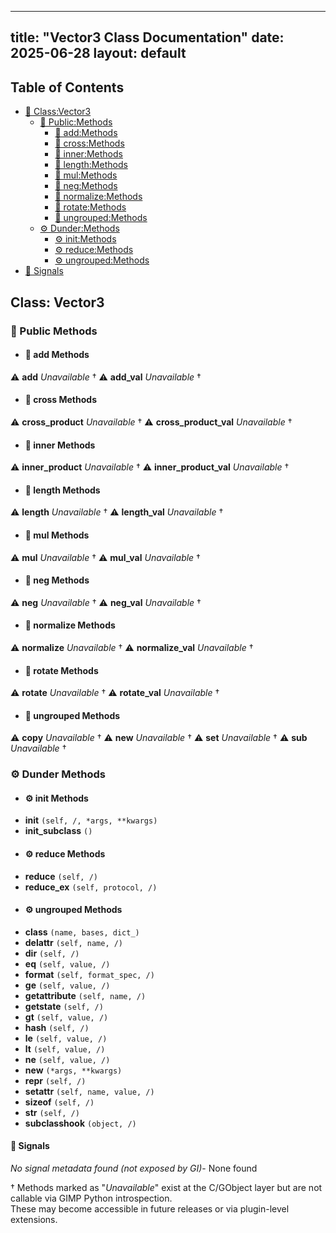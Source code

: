 <!-- Formatted by A³BS formatter.py -->
<!-- Generated by A³BS document.py -->
---
title: "Vector3 Class Documentation"
date: 2025-06-28
layout: default
---

## Table of Contents
- [🔧 Class:Vector3](#class-vector3)
  - [ 🔹 Public:Methods](#public-methods)
    - [ 🔹 add:Methods](#add-methods)
    - [ 🔹 cross:Methods](#cross-methods)
    - [ 🔹 inner:Methods](#inner-methods)
    - [ 🔹 length:Methods](#length-methods)
    - [ 🔹 mul:Methods](#mul-methods)
    - [ 🔹 neg:Methods](#neg-methods)
    - [ 🔹 normalize:Methods](#normalize-methods)
    - [ 🔹 rotate:Methods](#rotate-methods)
    - [ 🔹 ungrouped:Methods](#ungrouped-methods)
  - [ ⚙ Dunder:Methods](#dunder-methods)
    - [ ⚙ init:Methods](#init-methods)
    - [ ⚙ reduce:Methods](#reduce-methods)
    - [ ⚙ ungrouped:Methods](#ungrouped-methods)
- [🔧 Signals](#signals-)
## Class: Vector3
### 🔹 Public Methods
<a name="public-methods"></a>
- #### 🔹 add Methods
<a name="add-methods"></a>
⚠️ **add** _Unavailable_ †
⚠️ **add_val** _Unavailable_ †
- #### 🔹 cross Methods
<a name="cross-methods"></a>
⚠️ **cross_product** _Unavailable_ †
⚠️ **cross_product_val** _Unavailable_ †
- #### 🔹 inner Methods
<a name="inner-methods"></a>
⚠️ **inner_product** _Unavailable_ †
⚠️ **inner_product_val** _Unavailable_ †
- #### 🔹 length Methods
<a name="length-methods"></a>
⚠️ **length** _Unavailable_ †
⚠️ **length_val** _Unavailable_ †
- #### 🔹 mul Methods
<a name="mul-methods"></a>
⚠️ **mul** _Unavailable_ †
⚠️ **mul_val** _Unavailable_ †
- #### 🔹 neg Methods
<a name="neg-methods"></a>
⚠️ **neg** _Unavailable_ †
⚠️ **neg_val** _Unavailable_ †
- #### 🔹 normalize Methods
<a name="normalize-methods"></a>
⚠️ **normalize** _Unavailable_ †
⚠️ **normalize_val** _Unavailable_ †
- #### 🔹 rotate Methods
<a name="rotate-methods"></a>
⚠️ **rotate** _Unavailable_ †
⚠️ **rotate_val** _Unavailable_ †
- #### 🔹 ungrouped Methods
<a name="ungrouped-methods"></a>
⚠️ **copy** _Unavailable_ †
⚠️ **new** _Unavailable_ †
⚠️ **set** _Unavailable_ †
⚠️ **sub** _Unavailable_ †
### ⚙ Dunder Methods
<a name="dunder-methods"></a>
- #### ⚙ init Methods
<a name="init-methods"></a>
  - **__init__** `(self, /, *args, **kwargs)`
  - **__init_subclass__** `()`
- #### ⚙ reduce Methods
<a name="reduce-methods"></a>
  - **__reduce__** `(self, /)`
  - **__reduce_ex__** `(self, protocol, /)`
- #### ⚙ ungrouped Methods
<a name="ungrouped-methods"></a>
  - **__class__** `(name, bases, dict_)`
  - **__delattr__** `(self, name, /)`
  - **__dir__** `(self, /)`
  - **__eq__** `(self, value, /)`
  - **__format__** `(self, format_spec, /)`
  - **__ge__** `(self, value, /)`
  - **__getattribute__** `(self, name, /)`
  - **__getstate__** `(self, /)`
  - **__gt__** `(self, value, /)`
  - **__hash__** `(self, /)`
  - **__le__** `(self, value, /)`
  - **__lt__** `(self, value, /)`
  - **__ne__** `(self, value, /)`
  - **__new__** `(*args, **kwargs)`
  - **__repr__** `(self, /)`
  - **__setattr__** `(self, name, value, /)`
  - **__sizeof__** `(self, /)`
  - **__str__** `(self, /)`
  - **__subclasshook__** `(object, /)`
#### 📣 Signals
<a name="signals-"></a>
_No signal metadata found (not exposed by GI)_- None found

† Methods marked as "_Unavailable_" exist at the C/GObject layer but are not callable via GIMP Python introspection.  
These may become accessible in future releases or via plugin-level extensions.